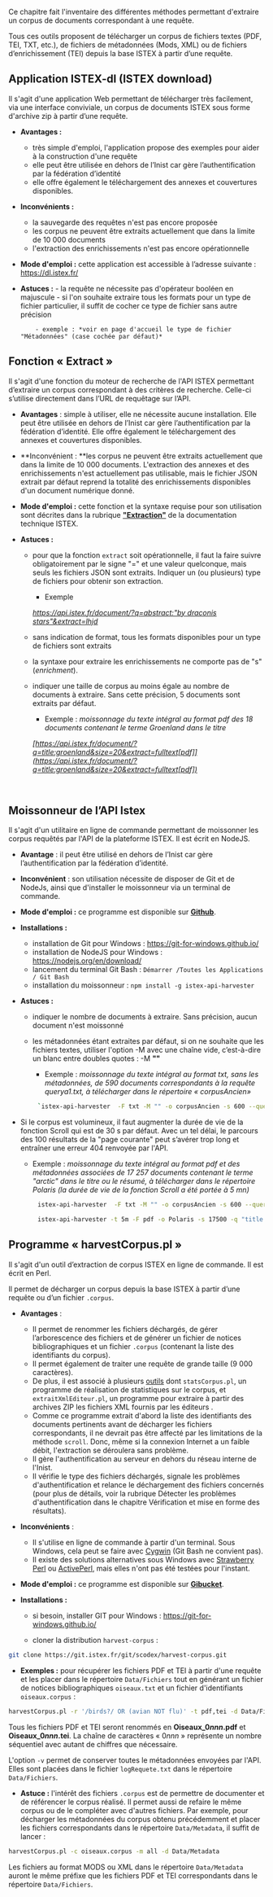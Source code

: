 

Ce chapitre fait l'inventaire des différentes méthodes permettant d'extraire un corpus de documents correspondant à une requête.

Tous ces outils proposent de télécharger un corpus de fichiers textes (PDF, TEI, TXT, etc.), de fichiers de métadonnées (Mods, XML) ou de fichiers d’enrichissement (TEI) depuis la base ISTEX à partir d’une requête.



## Application ISTEX-dl (ISTEX download)

Il s'agit d'une application Web permettant de télécharger très facilement, via une interface conviviale, un corpus de documents ISTEX sous forme d'archive zip à partir d’une requête.

- **Avantages :**  
    - très simple d'emploi, l'application propose des exemples pour aider à la construction d'une requête 
    - elle peut être utilisée en dehors de l’Inist car gère l’authentification par la fédération d’identité 
    - elle offre également le téléchargement des annexes et couvertures disponibles.
- **Inconvénients :**
    - la sauvegarde des requêtes n'est pas encore proposée
    - les corpus ne peuvent être extraits actuellement que dans la limite de 10 000 documents
    - l'extraction des enrichissements n'est pas encore opérationnelle
- **Mode d'emploi :** cette application est accessible à l’adresse suivante : <https://dl.istex.fr/> 
- **Astuces :** 
      - la requête ne nécessite pas d'opérateur booléen en majuscule
      - si l'on souhaite extraire tous les formats pour un type de fichier particulier, il suffit de cocher ce type de fichier sans autre précision

          - exemple : *voir en page d'accueil le type de fichier "Métadonnées" (case cochée par défaut)*





## Fonction « Extract »

Il s'agit d'une fonction du moteur de recherche de l'API ISTEX permettant d’extraire un corpus correspondant à des critères de recherche. Celle-ci s’utilise directement dans l’URL de requêtage sur l’API.

- **Avantages** : simple à utiliser, elle ne nécessite aucune installation. Elle peut être utilisée en dehors de l’Inist car gère l’authentification par la fédération d’identité.  Elle offre également le téléchargement des annexes et couvertures disponibles. 


- **Inconvénient : **les corpus ne peuvent être extraits actuellement que dans la limite de 10 000 documents. L'extraction des annexes et des enrichissements n'est actuellement pas utilisable, mais le fichier JSON extrait par défaut reprend la totalité des enrichissements disponibles d'un document numérique donné.

- **Mode d'emploi :** cette fonction et la syntaxe requise pour son utilisation sont décrites dans la rubrique **["Extraction"](https://api.istex.fr/documentation/search/#extraction)** de la documentation technique ISTEX.

- **Astuces :** 
    - pour que la fonction `extract` soit opérationnelle, il faut la faire suivre obligatoirement  par le signe "=" et une valeur quelconque, mais seuls les fichiers JSON sont extraits. Indiquer un (ou plusieurs) type de fichiers pour obtenir son extraction.

        - Exemple


        *[https://api.istex.fr/document/?q=abstract:"by draconis stars"&extract=lhjd](https://api.istex.fr/document/?q=abstract:%22by%20draconis%20stars%22&extract=lhjd)*


    - sans indication de format, tous les formats disponibles pour un type de fichiers sont extraits

    - la syntaxe pour extraire les enrichissements ne comporte pas de "s" (*enrichment*).

    - indiquer une taille de corpus au moins égale au nombre de documents à extraire. Sans cette précision, 5 documents sont extraits par défaut.

        - Exemple : *moissonnage du texte intégral au format pdf des 18 documents contenant le terme Groenland dans le titre*


        *[https://api.istex.fr/document/?q=title:groenland&size=20&extract=fulltext[pdf]](https://api.istex.fr/document/?q=title:groenland&size=20&extract=fulltext[pdf])*

      ​



## Moissonneur de l’API Istex

Il s'agit d'un utilitaire en ligne de commande permettant de moissonner les corpus requêtés par l'API de la plateforme ISTEX. Il est écrit en NodeJS. 

- **Avantage** : il peut être utilisé en dehors de l’Inist car gère l’authentification par la fédération d’identité.


- **Inconvénient** : son utilisation nécessite de disposer de Git et de NodeJs, ainsi que d'installer le moissonneur via un terminal de commande.

- **Mode d'emploi :** ce programme est disponible sur **[Github](https://github.com/istex/istex-api-harvester)**.

- **Installations :** 

    - installation de Git pour Windows : https://git-for-windows.github.io/
    - installation de NodeJS pour Windows : https://nodejs.org/en/download/
    - lancement du terminal Git Bash : `Démarrer /Toutes les Applications / Git Bash`
    - installation du moissonneur : `npm install -g istex-api-harvester`

- **Astuces :** 

    - indiquer le nombre de documents à extraire. Sans précision, aucun document n'est moissonné

    - les métadonnées étant extraites par défaut, si on ne souhaite que les fichiers textes, utiliser l'option -M avec une chaîne vide, c’est-à-dire un blanc entre doubles quotes : -M **""** 

        - Exemple : *moissonnage du texte intégral au format txt, sans les métadonnées, de 590 documents correspondants à la requête querya1.txt, à télécharger dans le répertoire « corpusAncien»* 

```bash
    ​    `istex-api-harvester  -F txt -M "" -o corpusAncien -s 600 --query="cat querya1.txt"`
```

  - Si le corpus est volumineux, il faut augmenter la durée de vie de la fonction Scroll qui est de 30 s par défaut. Avec un tel délai, le parcours des 100 résultats de la "page courante" peut s’avérer trop long et entraîner une erreur 404 renvoyée par l'API.

    - Exemple : *moissonnage du texte intégral au format pdf et des métadonnées associées de 17 257 documents contenant le terme "arctic" dans le titre ou le résumé, à télécharger dans le répertoire Polaris (la durée de vie de la fonction Scroll a été portée à 5 mn)*
    ​


```bash
        istex-api-harvester  -F txt -M "" -o corpusAncien -s 600 --query="`cat querya1.txt`"
```



```bash
        istex-api-harvester -t 5m -F pdf -o Polaris -s 17500 -q "title:arctic OR abstract:arctic"
```



## Programme « harvestCorpus.pl »

Il s'agit d'un outil d’extraction de corpus ISTEX en ligne de commande. Il est écrit en Perl.

Il permet de décharger un corpus depuis la base ISTEX à partir d’une requête ou d’un fichier `.corpus`. 

- **Avantages** : 
    - Il permet de renommer les fichiers déchargés, de gérer l’arborescence des fichiers et de générer un fichier de notices bibliographiques et un fichier `.corpus` (contenant la liste des identifiants du corpus). 
    - Il permet également de traiter une requête de grande taille (9 000 caractères). 
    - De plus, il est associé à plusieurs [outils](https://git.istex.fr/scodex/harvest-corpus/tree/master/outils) dont `statsCorpus.pl`, un programme de réalisation de statistiques sur le corpus, et `extraitXmlEditeur.pl`, un programme pour extraire à partir des archives ZIP les fichiers XML fournis par les éditeurs . 
    - Comme ce programme extrait d'abord la liste des identifiants des documents pertinents avant de décharger les fichiers correspondants, il ne devrait pas être affecté par les limitations de la méthode  `scroll`. Donc, même si la connexion Internet a un faible débit, l'extraction se déroulera sans problème. 
    - Il gère l'authentification au serveur en dehors du réseau interne de l'Inist. 
    - Il vérifie le type des fichiers déchargés, signale les problèmes d'authentification et relance le déchargement des fichiers concernés (pour plus de détails, voir la rubrique Détecter les problèmes d'authentification dans le chapitre Vérification et mise en forme des résultats). 

- **Inconvénients** : 
    - Il s'utilise en ligne de commande à partir d'un terminal. Sous Windows, cela peut se faire avec [Cygwin](https://www.cygwin.com/)  (Git Bash ne convient pas). 
    - Il existe des solutions alternatives sous Windows avec [Strawberry Perl](http://strawberryperl.com/) ou [ActivePerl](https://www.activestate.com/activeperl), mais elles n'ont pas été testées pour l'instant. 

- **Mode d'emploi :** ce programme est disponible sur **[Gibucket](https://git.istex.fr/scodex/harvest-corpus)**. 

- **Installations :** 

    - si besoin, installer GIT pour Windows : https://git-for-windows.github.io/

    - cloner la distribution `harvest-corpus` :

```bash
git clone https://git.istex.fr/git/scodex/harvest-corpus.git
```

- **Exemples :** pour récupérer les fichiers PDF et TEI à partir d'une requête et les placer dans le répertoire `Data/Fichiers` tout en générant un fichier de notices bibliographiques `oiseaux.txt` et un fichier d'identifiants `oiseaux.corpus` :


```bash
harvestCorpus.pl -r '/birds?/ OR (avian NOT flu)' -t pdf,tei -d Data/Fichiers -s oiseaux.corpus -n oiseaux.txt -p Oiseau_ -v
```


Tous les fichiers PDF et TEI seront renommés en __Oiseaux\_0*nnn*.pdf__ et __Oiseaux\_0*nnn*.tei__. La chaîne de caractères « 0*nnn* »  représente un nombre séquentiel avec autant de chiffres que nécessaire. 

L'option `-v` permet de conserver toutes le métadonnées envoyées par l'API. Elles sont placées dans le fichier `logRequete.txt` dans le répertoire `Data/Fichiers`. 

- **Astuce :** l'intérêt des fichiers `.corpus` est de permettre de documenter et de référencer le corpus réalisé. Il permet aussi de refaire le même corpus ou de le compléter avec d'autres fichiers. Par exemple, pour décharger les métadonnées du corpus obtenu précédemment et placer les fichiers correspondants dans le répertoire `Data/Metadata`, il suffit de lancer :

```bash
harvestCorpus.pl -c oiseaux.corpus -m all -d Data/Metadata
```

Les fichiers au format MODS ou XML dans le répertoire `Data/Metadata` auront le même préfixe que les fichiers PDF et TEI correspondants dans le répertoire  `Data/Fichiers`. 
